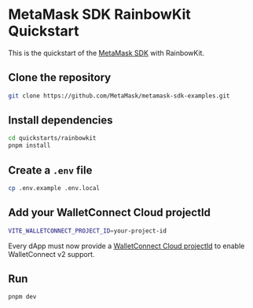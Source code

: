 # MetaMask SDK RainbowKit Quickstart

This is the quickstart of the [MetaMask SDK](https://docs.metamask.io/sdk) with RainbowKit.

## Clone the repository

```bash
git clone https://github.com/MetaMask/metamask-sdk-examples.git
```

## Install dependencies

```bash
cd quickstarts/rainbowkit
pnpm install
```

## Create a `.env` file

```bash
cp .env.example .env.local
```

## Add your WalletConnect Cloud projectId

```bash
VITE_WALLETCONNECT_PROJECT_ID=your-project-id
```

Every dApp must now provide a [WalletConnect Cloud projectId](https://rainbowkit.com/docs/installation#configure) to enable WalletConnect v2 support.

## Run

```bash
pnpm dev
```

